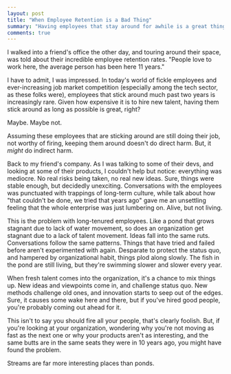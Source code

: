 ```yaml
---
layout: post
title: "When Employee Retention is a Bad Thing"
summary: "Having employees that stay around for awhile is a great thing, right? Maybe not always."
comments: true
---
```


I walked into a friend's office the other day, and touring around their space, was told about their incredible employee retention rates. "People love to work here, the average person has been here 11 years."

I have to admit, I was impressed. In today's world of fickle employees and ever-increasing job market competition (especially among the tech sector, as these folks were), employees that stick around much past two years is increasingly rare. Given how expensive it is to hire new talent, having them stick around as long as possible is great, right?

Maybe. Maybe not. 

Assuming these employees that are sticking around are still doing their job, not worthy of firing, keeping them around doesn't do direct harm. But, it _might_ do indirect harm.

Back to my friend's company. As I was talking to some of their devs, and looking at some of their products, I couldn't help but notice: everything was mediocre. No real risks being taken, no real new ideas. Sure, things were stable enough, but decidedly unexciting. Conversations with the employees was punctuated with trappings of long-term culture, while talk about how "that couldn't be done, we tried that years ago" gave me an unsettling feeling that the whole enterprise was just lumbering on. Alive, but not living.

This is the problem with long-tenured employees. Like a pond that grows stagnant due to lack of water movement, so does an organization get stagnant due to a lack of talent movement. Ideas fall into the same ruts. Conversations follow the same patterns. Things that have tried and failed before aren't experimented with again. Desparate to protect the status quo, and hampered by organizational habit, things plod along slowly. The fish in the pond are still living, but they're swimming slower and slower every year. 

When fresh talent comes into the organization, it's a chance to mix things up. New ideas and viewpoints come in, and challenge status quo. New methods challenge old ones, and innovation starts to seep out of the edges. Sure, it causes some wake here and there, but if you've hired good people, you're probably coming out ahead for it. 

This isn't to say you should fire all your people, that's clearly foolish. But, if you're looking at your organization, wondering why you're not moving as fast as the next one or why your products aren't as interesting, and the same butts are in the same seats they were in 10 years ago, you might have found the problem. 

Streams are far more interesting places than ponds. 



